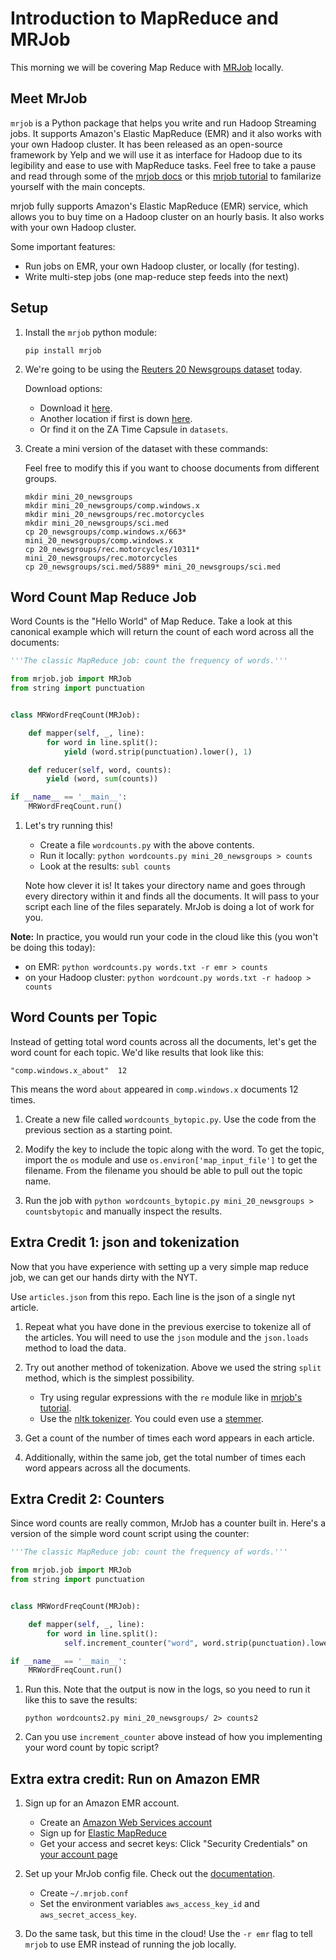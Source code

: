 # Introduction to MapReduce and MRJob

This morning we will be covering Map Reduce with [MRJob](https://pythonhosted.org/mrjob/) locally.

## Meet MrJob

`mrjob` is a Python package that helps you write and run Hadoop Streaming jobs. It supports Amazon's Elastic MapReduce (EMR) and it also works with your own Hadoop cluster.  It has been released as an open-source framework by Yelp and we will use it as interface for Hadoop due to its legibility and ease to use with MapReduce tasks.  Feel free to take a pause and read through some of the [mrjob docs](http://mrjob.readthedocs.org/en/latest/index.html) or this [mrjob tutorial](https://pythonhosted.org/mrjob/guides/quickstart.html) to familarize yourself with the main concepts.

mrjob fully supports Amazon's Elastic MapReduce (EMR) service, which allows you
to buy time on a Hadoop cluster on an hourly basis. It also works with your own
Hadoop cluster.

Some important features:

* Run jobs on EMR, your own Hadoop cluster, or locally (for testing).
* Write multi-step jobs (one map-reduce step feeds into the next)

## Setup

1. Install the `mrjob` python module:

    ```
    pip install mrjob
    ```

2. We're going to be using the [Reuters 20 Newsgroups dataset](http://qwone.com/~jason/20Newsgroups/) today.

    Download options:
    
    * Download it [here](http://qwone.com/~jason/20Newsgroups/20news-19997.tar.gz).
    * Another location if first is down [here](http://kdd.ics.uci.edu/databases/20newsgroups/20newsgroups.html).
    * Or find it on the ZA Time Capsule in `datasets`.

3. Create a mini version of the dataset with these commands:

    Feel free to modify this if you want to choose documents from different groups.

    ```
    mkdir mini_20_newsgroups
    mkdir mini_20_newsgroups/comp.windows.x
    mkdir mini_20_newsgroups/rec.motorcycles
    mkdir mini_20_newsgroups/sci.med
    cp 20_newsgroups/comp.windows.x/663* mini_20_newsgroups/comp.windows.x
    cp 20_newsgroups/rec.motorcycles/10311* mini_20_newsgroups/rec.motorcycles
    cp 20_newsgroups/sci.med/5889* mini_20_newsgroups/sci.med
    ```
    
## Word Count Map Reduce Job

Word Counts is the "Hello World" of Map Reduce. Take a look at this canonical example which will return the count of each word across all the documents:

```python
'''The classic MapReduce job: count the frequency of words.'''

from mrjob.job import MRJob
from string import punctuation


class MRWordFreqCount(MRJob):

    def mapper(self, _, line):
        for word in line.split():
            yield (word.strip(punctuation).lower(), 1)

    def reducer(self, word, counts):
        yield (word, sum(counts))

if __name__ == '__main__':
    MRWordFreqCount.run()

```

1. Let's try running this!

    * Create a file `wordcounts.py` with the above contents.
    * Run it locally: `python wordcounts.py mini_20_newsgroups > counts`
    * Look at the results: `subl counts`

    Note how clever it is! It takes your directory name and goes through every directory within it and finds all the documents. It will pass to your script each line of the files separately. MrJob is doing a lot of work for you.

**Note:** In practice, you would run your code in the cloud like this (you won't be doing this today):

* on EMR: `python wordcounts.py words.txt -r emr > counts`
* on your Hadoop cluster: `python wordcount.py words.txt -r hadoop > counts`


## Word Counts per Topic

Instead of getting total word counts across all the documents, let's get the word count for each topic. We'd like results that look like this:

```
"comp.windows.x_about"	12
```

This means the word `about` appeared in `comp.windows.x` documents 12 times.

1. Create a new file called `wordcounts_bytopic.py`. Use the code from the previous section as a starting point.

2. Modify the key to include the topic along with the word. To get the topic, import the `os` module and use `os.environ['map_input_file']` to get the filename. From the filename you should be able to pull out the topic name.

3. Run the job with `python wordcounts_bytopic.py mini_20_newsgroups > countsbytopic` and manually inspect the results.


## Extra Credit 1: json and tokenization

Now that you have experience with setting up a very simple map reduce job, we can get our hands dirty with the NYT.

Use `articles.json` from this repo. Each line is the json of a single nyt article.

1. Repeat what you have done in the previous exercise to tokenize all of the articles. You will need to use the `json` module and the `json.loads` method to load the data.

2. Try out another method of tokenization. Above we used the string `split` method, which is the simplest possibility.

    * Try using regular expressions with the `re` module like in [mrjob's tutorial](https://pythonhosted.org/mrjob/guides/quickstart.html#writing-your-second-job).
    * Use the [nltk tokenizer](http://nltk.org/api/nltk.tokenize.html). You could even use a [stemmer](http://www.nltk.org/howto/stem.html).

3. Get a count of the number of times each word appears in each article.

4. Additionally, within the same job, get the total number of times each word appears across all the documents.


## Extra Credit 2: Counters

Since word counts are really common, MrJob has a counter built in. Here's a version of the simple word count script using the counter:

```python
'''The classic MapReduce job: count the frequency of words.'''

from mrjob.job import MRJob
from string import punctuation


class MRWordFreqCount(MRJob):

    def mapper(self, _, line):
        for word in line.split():
            self.increment_counter("word", word.strip(punctuation).lower())

if __name__ == '__main__':
    MRWordFreqCount.run()

```

1. Run this. Note that the output is now in the logs, so you need to run it like this to save the results:

    ```
    python wordcounts2.py mini_20_newsgroups/ 2> counts2
    ```

2. Can you use `increment_counter` above instead of how you implementing your word count by topic script?


## Extra extra credit: Run on Amazon EMR

1. Sign up for an Amazon EMR account.

    * Create an [Amazon Web Services account](http://aws.amazon.com/)
    * Sign up for [Elastic MapReduce](http://aws.amazon.com/elasticmapreduce/)
    * Get your access and secret keys: Click "Security Credentials" on [your account page](http://aws.amazon.com/account/)

2. Set up your MrJob config file. Check out the [documentation](https://pythonhosted.org/mrjob/guides/emr-quickstart.html).

    * Create `~/.mrjob.conf`
    * Set the environment variables `aws_access_key_id` and `aws_secret_access_key`.

3. Do the same task, but this time in the cloud! Use the `-r emr` flag to tell `mrjob` to use EMR instead of running the job locally.
